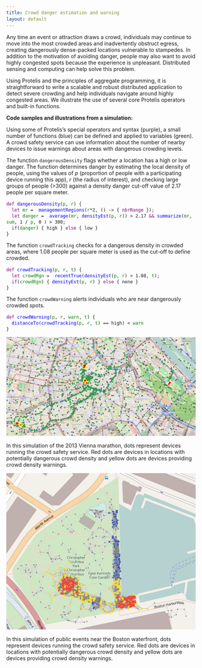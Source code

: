 ```yaml
---
title: Crowd danger estimation and warning
layout: default
---
```

Any time an event or attraction draws a crowd, individuals may continue to move into the most crowded areas and inadvertently obstruct egress, creating dangerously dense-packed locations vulnerable to stampedes. In addition to the motivation of avoiding danger, people may also want to avoid highly congested spots because the experience is unpleasant. Distributed sensing and computing can help solve this problem.

Using Protelis and the principles of aggregate programming, it is straightforward to write a scalable and robust distributed application to detect severe crowding and help individuals navigate around highly congested areas. We illustrate the use of several core Protelis operators and built-in functions.

<b>Code samples and illustrations from a simulation:</b>

Using some of Protelis’s special operators and syntax (purple), a small number of functions (blue) can be defined and applied to variables (green). A crowd safety service can use information about the number of nearby devices to issue warnings about areas with dangerous crowding levels. 

The function <code>dangerousDensity</code> flags whether a location has a high or low danger. The function determines danger by estimating the local density of people, using the values of <i>p</i> (proportion of people with a participating device running this app), <i>r</i> (the radius of interest), and checking large groups of people (>300) against a density danger cut-off value of 2.17 people per square meter.

<pre>
<code style="color:purple">def</code><code style="color:blue"> dangerousDensity</code><code>(</code><code style="color:green">p</code><code>, </code><code style="color:green">r</code><code>) {</code>
<code style="color:purple">  let</code><code style="color:green"> mr</code><code> = </code><code style="color:blue"> managementRegions</code><code>(</code><code style="color:green">r</code><code>*2, () -> { </code><code style="color:purple">nbrRange</code><code> });</code>
<code style="color:purple">  let</code><code style="color:green"> danger</code><code> = </code><code style="color:blue"> average</code><code>(</code><code style="color:green">mr</code><code>, </code><code style="color:blue">densityEst</code><code>(</code><code style="color:green">p</code><code>, </code><code style="color:green">r</code><code>)) > 2.17</code><code style="color:purple"> &&</code><code style="color:blue"> summarize</code><code>(</code><code style="color:green">mr</code><code>, </code><code style="color:green">sum</code><code>, 1 / </code><code style="color:green">p</code><code>, 0 ) > 300;</code>
<code style="color:purple">  if</code><code>(</code><code style="color:green">danger</code><code>) { high } </code><code style="color:purple">else</code><code> { low }</code>
<code>}</code>
</pre>

The function <code>crowdTracking</code> checks for a dangerous density in crowded areas, where 1.08 people per square meter is used as the cut-off to define crowded.

<pre>
<code style="color:purple">def</code><code style="color:blue"> crowdTracking</code><code>(</code><code style="color:green">p</code><code>, </code><code style="color:green">r</code><code>, </code><code style="color:green">t</code><code>) {</code>
<code style="color:purple">  let</code><code style="color:green"> crowdRgn</code><code> = </code><code style="color:blue"> recentTrue</code><code>(</code><code style="color:blue">densityEst</code><code>(</code><code style="color:green">p</code><code>, </code><code style="color:green">r</code><code>) > 1.08, </code><code style="color:green">t</code><code>);</code>
<code style="color:purple">  if</code><code>(</code><code style="color:green">crowdRgn</code><code>) { </code><code style="color:blue">densityEst</code><code>(</code><code style="color:green">p</code><code>, </code><code style="color:green">r</code><code>) } </code><code style="color:purple">else</code><code> { none }</code>
<code>}</code>
</pre>

The function <code>crowdWarning</code> alerts individuals who are near dangerously crowded spots.

<pre>
<code style="color:purple">def</code><code style="color:blue"> crowdWarning</code><code>(</code><code style="color:green">p</code><code>, </code><code style="color:green">r</code><code>, </code><code style="color:green">warn</code><code>, </code><code style="color:green">t</code><code>) {</code>
<code style="color:blue">  distanceTo</code><code>(</code><code style="color:blue">crowdTracking</code><code>(</code><code style="color:green">p</code><code>, </code><code style="color:green">r</code><code>, </code><code style="color:green">t</code><code>) == high) < </code><code style="color:green">warn</code>
<code>}</code>
</pre>

![map with green, yellow, and red dots](/images/marathon.png)

In this simulation of the 2013 Vienna marathon, dots represent devices running the crowd safety service. Red dots are devices in locations with potentially dangerous crowd density and yellow dots are devices providing crowd density warnings.

![map with blue, yellow, and red dots](/images/crowd-management.jpg)

In this simulation of public events near the Boston waterfront, dots represent devices running the crowd safety service. Red dots are devices in locations with potentially dangerous crowd density and yellow dots are devices providing crowd density warnings.

